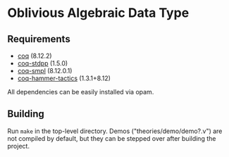 # Oblivious Algebraic Data Type

## Requirements

- [coq](https://coq.inria.fr) (8.12.2)
- [coq-stdpp](https://gitlab.mpi-sws.org/iris/stdpp) (1.5.0)
- [coq-smpl](https://github.com/uds-psl/smpl) (8.12.0.1)
- [coq-hammer-tactics](https://coqhammer.github.io) (1.3.1+8.12)

All dependencies can be easily installed via opam.

## Building

Run `make` in the top-level directory. Demos ("theories/demo/demo?.v") are not
compiled by default, but they can be stepped over after building the project.
